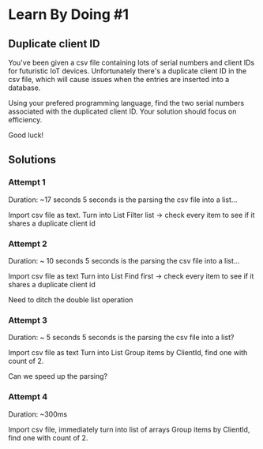 # Learn By Doing #1
## Duplicate client ID
You've been given a csv file containing lots of serial numbers and client IDs for futuristic IoT devices.
Unfortunately there's a duplicate client ID in the csv file, which will cause issues when the entries are inserted into a database.

Using your prefered programming language, find the two serial numbers associated with the duplicated client ID.
Your solution should focus on efficiency.

Good luck!

## Solutions
### Attempt 1
Duration: ~17 seconds
5 seconds is the parsing the csv file into a list...

Import csv file as text. 
Turn into List
Filter list -> check every item to see if it shares a duplicate client id


### Attempt 2
Duration: ~ 10 seconds
5 seconds is the parsing the csv file into a list...

Import csv file as text
Turn into List
Find first -> check every item to see if it shares a duplicate client id

Need to ditch the double list operation

### Attempt 3
Duration: ~ 5 seconds
5 seconds is the parsing the csv file into a list?

Import csv file as text
Turn into List
Group items by ClientId, find one with count of 2.

Can we speed up the parsing?

### Attempt 4
Duration: ~300ms

Import csv file, immediately turn into list of arrays
Group items by ClientId, find one with count of 2.

